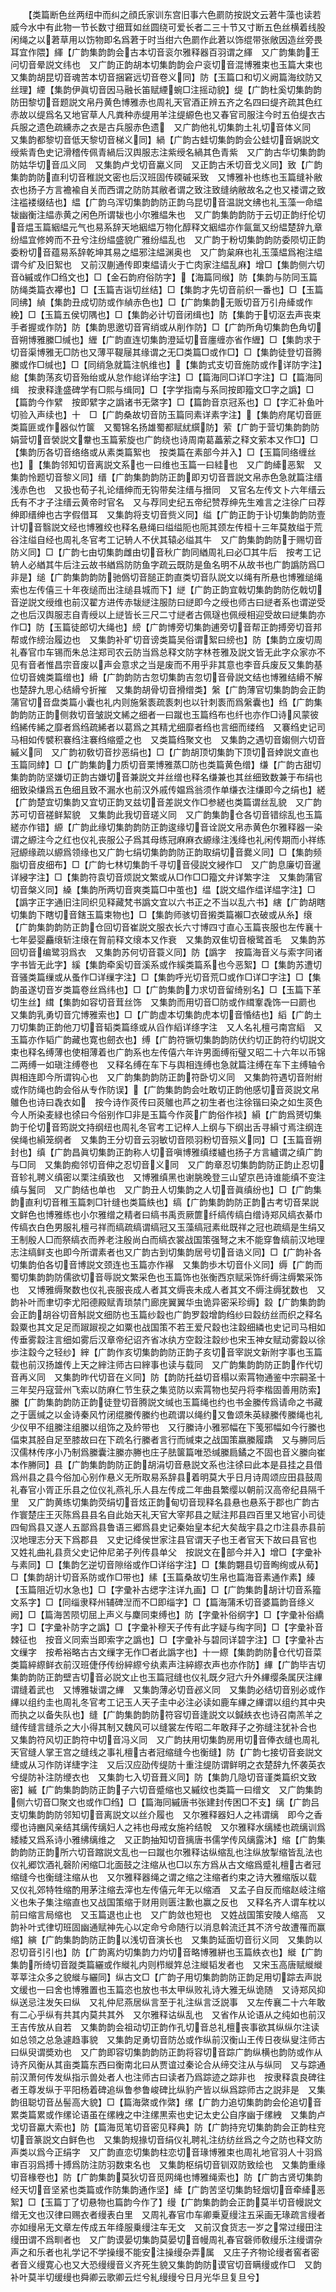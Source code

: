 <!-- { "loadSidebar": true } -->
　　【类篇断色丝两纽中而纠之顔氏家训东宫旧事六色罽防按説文云莙牛藻也读若威今水中有此物一节长数寸细茸如丝圆绕可爱长者二三十节又寸断五色丝横着线股闲绳之以莙草用以饬物即名爲莙于时当绀六色罽作此莙以饰绲带张敞因造丝旁畏耳宜作隈】緷【广韵集韵韵会古本切音衮尔雅释器百羽谓之緷　又广韵集韵王问切音晕説文纬也　又广韵正韵胡本切集韵韵会户衮切音混博雅束也玉篇大束也　又集韵胡昆切音魂苦本切音捆窘远切音卷义同】防【玉篇口和切义阙篇海纹防又丝理】緸【集韵伊眞切音因马融长笛赋緸蜿□注摇动貌】缇【广韵杜奚切集韵韵防田黎切音题説文帛丹黄色博雅赤也周礼天官酒正辨五齐之名四曰缇齐疏其色红赤故以缇爲名又地官草人凡粪种赤缇用羊注缇縓色也又春官司服注今时五伯缇衣古兵服之遗色疏纁赤之衣是古兵服赤色遗　又广韵他礼切集韵土礼切音体义同　又集韵都黎切音低天黎切音梯义同】緺【广韵古蛙切集韵韵会公蛙切音娲説文绶紫青色史记滑稽传佩青緺后汉舆服志注紫绶名緺其色青紫　又广韵古华切集韵韵防姑华切音瓜义同　又集韵卢戈切音驘义同　又正韵古禾切音戈义同】致【广韵集韵韵防直利切音稚説文密也后汉班固传碝磩采致　又博雅补也练也玉篇缝补敝衣也扬子方言襜褕自关而西谓之防防其敝者谓之致注致缝纳敝故名之也又褛谓之致注褴褛缀结也】緼【广韵乌浑切集韵韵防正韵乌昆切音温説文绋也礼玉藻一命緼韨幽衡注緼赤黄之闲色所谓韨也小尔雅緼朱也　又广韵集韵韵防于云切正韵纡伦切音煴玉篇絪緼元气也易系辞天地絪緼万物化醇释文絪緼亦作氤氲又纷緼楚辞九章纷緼宜修姱而不丑兮注纷緼盛貌广雅纷緼乱也　又广韵于粉切集韵韵防委陨切正韵委粉切音蕴易系辞乾坤其易之緼邪注緼渊奥也　又广韵枲麻也礼玉藻緼爲袍注緼谓今纩及旧絮也　又前汉蒯通传即束緼请火于亡肉家注緼乱麻】增□【集韵侧六切音縬或作□绉文也】□【金石韵府俗防字】【海篇同缑】防【集韵与防同玉篇防绳类篇衣襻也】□【玉篇吉诣切丝结】□【集韵才先切音前织一番也】□【玉篇同绋】緽【集韵丑成切防或作緽赤色也】□【广韵集韵无贩切音万引舟縴或作絻】□【玉篇五侯切隅也】□【集韵必计切音闭缉也】防【集韵于切沤去声丧束手者握或作防】防【集韵思邀切音宵绡或从削作防】□【广韵所角切集韵色角切音朔博雅縢□缄也】緾【广韵直连切集韵澄延切音廛缠亦省作緾】□【集韵求于切音渠博雅无□防也又薄平鞮屦其缘谓之无□类篇□或作□】□【集韵徒登切音腾縢或作□缄也】□【同绡急就篇注帆维也】【集韵式支切音施防或作详防字注】緿【集韵荡亥切音殆绐或从怠作緿详绐字注】□【篇海同□详□字注】□【篇海同缉　按隶释逢盛碑学有□熙与缉同】□【字学指南与系同按即籀文□字之譌】□【篇韵今作繴　按即繴字之譌诸书无綮字】□【篇韵音京冠系也】□【字汇补鱼叶切验入声续也】十　□【广韵桑故切音防玉篇同素详素字注】【集韵府尾切音匪类篇匪或作器似竹箧　又蜀锦名扬雄蜀都赋紌繏防】萦【广韵于营切集韵韵防娟营切音褮説文韏也玉篇萦旋也广韵绕也诗周南葛藟萦之释文萦本又作□】□【集韵历各切音络络或从素类篇絮也　按类篇在素部今并入】□【玉篇同络缠丝也】【集韵邻知切音离説文系也一曰维也玉篇一曰絓也　又广韵縴恶絮　又集韵怜题切音黎义同】缙【广韵集韵韵防正韵即刃切音晋説文帛赤色急就篇注缙浅赤色也　又扱也荀子礼论缙绅而无钩带矣注缙与搢同　又官名左传文卜六年缙云氏有不才子注缙云黄帝时官名　又与荐同史纪五帝纪赞荐绅先生难言之注徐广曰荐绅即缙绅也古字假借耳　又集韵将支切音赀义同】缢【广韵正韵于讣切集韵韵防壹计切音翳説文经也博雅绞也释名悬绳曰缢缢阨也阨其颈左传桓十三年莫敖缢于荒谷注缢自经也周礼冬官考工记辀人不伏其辕必缢其牛　又广韵集韵韵防于赐切音防义同】□【广韵七由切集韵雌由切音秋广韵同緧周礼曰必□其牛后　按考工记辀人必緧其牛后注云故书緧爲防防鱼字疏云既防是鱼名明不从故书也广韵譌防爲□非是】缒【广韵集韵韵防驰僞切音膇正韵直类切音队説文以绳有所悬也博雅缒绳索也左传僖三十年夜缒而出注缒县城而下】縌【广韵正韵宜戟切集韵韵防仡戟切音逆説文绶维也前汉翟方进传赤韨縌注服防曰縌即今之绶也师古曰縌者系也谓逆受之也后汉舆服志自青绶以上縌皆长三尺二寸縌者古佩璲也佩绶相迎受故曰縌集韵亦作□】防【玉篇徒郎切大绳也】縍【广韵博旁切集韵逋旁切音帮正韵搏旁切音邦帮或作縍治履边也　又集韵补旷切音谤类篇吴俗谓絮曰縍也】防【集韵立废切周礼春官巾车锡而朱总注郑司农云防当爲总释文防字林苍雅及説文皆无此字众家亦不见有音者惟昌宗音废以声会意求之当是废而不用乎非其意也李音兵废反又集韵基位切音媿类篇缯也】縎【广韵韵防古忽切集韵吉忽切音骨説文结也博雅结縎不解也楚辞九思心结縎兮折摧　又集韵胡骨切音搰缯类】縏【广韵薄官切集韵韵会正韵蒲官切音盘类篇小囊也礼内则施縏袠疏袠刺也以针刺袠而爲縏囊也】绉【广韵集韵韵防正韵侧救切音皱説文絺之细者一曰蹴也玉篇绉布也纤也亦作□诗风蒙彼绉絺传絺之靡者爲绉疏絺者以葛爲之其精尤细靡者绉也言细而缕绉　又褰绉史记司马相如传襞积褰绉注褰绉缩蹙之也　又类篇绉聚文也　又集韵之遇切音媰侧六切音縬义同　又广韵初敎切音抄恶绢也】□【广韵胡顶切集韵下顶切音婞説文直也玉篇同緈】□【广韵集韵力质切音栗博雅蒸□防也类篇黄色缯】缣【广韵古甜切集韵韵防坚嫌切正韵古嫌切音兼説文并丝缯也释名缣兼也其丝细致数兼于布绢也细致染缣爲五色细且致不漏水也前汉外戚传媪爲翁须作单缣衣注缣即今之绢也】縒【广韵楚宜切集韵又宜切正韵叉兹切音差説文作□参縒也类篇谓丝乱貌　又广韵苏可切音褨鲜絜貌　又集韵此我切音瑳义同　又广韵集韵仓各切音错综乱也玉篇縒亦作错】縓【广韵此缘切集韵韵防正韵逡缘切音诠説文帛赤黄色尔雅释器一染谓之縓注今之红也仪礼丧服公子爲其母练冠麻麻衣縓缘注浅绛也礼闲传期而小祥练冠縓缘疏以縓爲领缘也又广韵七绢切集韵韵防正韵取绢切音爨义同】□【集韵频脂切音皮细布】□【广韵七林切集韵千寻切音侵説文綅作□　又广韵息廉切音暹详綅字注】□【集韵符袁切音烦説文繁或从□作□□籀文弁详繁字注　又集韵蒲官切音槃义同】縔【集韵所两切音爽类篇□中茧也】缊【説文緼作缊详緼字注】□【譌字正字通旧注同织见释藏梵书譌文宜以六书正之不当以乱六书】縖【广韵胡瞎切集韵下瞎切音鎋玉篇束物也】□【集韵师骇切音摋类篇襰□衣破或从糸】缞【广韵集韵韵防正韵仓回切音崔説文服衣长六寸博四寸直心玉篇丧服也左传襄十七年晏婴麤缞斩注缞在胷前释文缞本又作衰　又集韵双隹切音榱鹭首毛　又集韵苏回切音编鹭羽爲衣　又集韵苏何切音蓑义同】防【譌字　按篇海音义与索字同诸字书皆无此字】縘【集韵牵奚切音溪系或作縘类篇系也今恶絮】□【集韵苏遭切音骚类篇缫或从蚤作□详缫字注】□【集韵呼光切音荒□或作□详□字注】□【集韵虽遂切音岁类篇卷丝爲纬也】□【广韵集韵力求切音留绮别名】□【玉篇下革切生丝】縙【集韵如容切音茸丝饰　又集韵而用切音□防或作縙鞌毳饰一曰罽也　又集韵乳勇切音宂博雅索也】□【广韵虚本切集韵虎本切音惛结也】縚【广韵土刀切集韵正韵他刀切音韬类篇绦或从舀作縚详绦字注　又人名礼檀弓南宫縚　又玉篇亦作韬广韵藏也寛也劒衣也】缚【广韵符镢切集韵韵防伏约切正韵符约切説文束也释名缚薄也使相薄着也广韵系也左传僖六年许男面缚衔璧又昭二十六年以币锦二两缚一如瑱注缚卷也　又释名缚在车下与舆相连缚也急就篇注缚在车下主缚轴令舆相连即今所谓钩心也　又广韵集韵韵防正韵符卧切义同　又集韵符遇切音附紨或作防绳也韵会俗从专作防误】【广韵集韵韵会吐敢切正韵他感切音菼説文帛鵻色也诗曰毳衣如　按今诗作菼传曰菼鵻也芦之初生者也注徐锴曰染之如生菼色今人所染麦緑也徐曰今俗别作□非是玉篇今作菼广韵俗作裧】縜【广韵爲赟切集韵于伦切音筠説文持纲纽也周礼冬官考工记梓人上纲与下纲出舌寻縜寸焉注纲连侯绳也縜笼纲者　又集韵王分切音云羽敏切音陨羽粉切音殒义同】□【玉篇音朔封也】缜【广韵昌眞切集韵正韵称人切音嗔博雅缜缕纑也扬子方言纑谓之缜广韵与□同　又集韵痴邻切音伸之忍切音义同　又广韵章忍切集韵韵防正韵止忍切音轸礼聘义缜密以栗注缜致也　又博雅缜黑也谢朓晚登三山望京邑诗谁能缜不变注缜与鬒同　又广韵结也单也　又广韵丑人切集韵之人切音眞缜纷也】□【广韵集韵直利切音稚玉篇刺□针缝也类篇紩也】缟【广韵集韵韵防正韵古考切音杲説文鲜色也博雅练也小尔雅缯之精者曰缟书禹贡厥篚纤缟传缟白缯诗郑风缟衣綦巾传缟衣白色男服礼檀弓祥而缟疏缟谓缟冠又玉藻缟冠素纰既祥之冠也疏缟是生绢又王制殷人□而祭缟衣而养老注殷尚白而缟衣裳战国策强弩之末不能穿鲁缟前汉地理志注缟鲜支也即今所谓素者也又广韵古到切集韵居号切音诰义同】□【广韵补各切集韵伯各切音博説文颈连也玉篇亦作襮　又集韵歩木切音仆义同】缛【广韵而蜀切集韵韵防儒欲切音辱説文繁采色也玉篇饰也张衡西京赋采饰纤缛注缛繁采饰也　又博雅缛聚数也仪礼丧服丧成人者其文缛丧未成人者其文不缛注缛犹数也　又韵补叶而聿切李尤阳德殿赋青琐禁门廊庑翼翼华虫诡异密采珍缛】縠【广韵集韵韵会正韵胡谷切音斛説文细防也玉篇纱縠也广韵罗縠增韵绉纱曰縠纺丝而织之释名縠粟也其文足足而踧踧视之如粟也战国策不若王爱尺縠也注縠细繗也史记司马相如传垂雾縠注言细如雾后汉章帝纪诏齐省冰纨方空縠注縠纱也宋玉神女赋动雾縠以徐歩注縠今之轻纱】縡【广韵作亥切集韵韵防正韵子亥切音宰説文新附字事也玉篇载也前汉扬雄传上天之縡注师古曰縡事也读与载同　又广韵集韵韵防正韵作代切音再义同　又集韵昨代切音在义同】防【韵防托益切音榻以索罥物通鉴中宗嗣圣十三年契丹寇营州飞索以防麻仁节生获之集览防以索罥物也契丹将李楷固善用防索】縢【广韵集韵韵防正韵徒登切音腾説文缄也玉篇绳也约也书金縢传爲请命之书藏之于匮缄之以金诗秦风竹闭绲縢传縢约也疏谓以绳约又鲁颂朱英緑縢传縢绳也礼少仪甲不组縢注组縢以组饰之及紟带也　又行縢诗小雅邪幅在下笺邪幅如今行縢也偪束其胫自足至膝故曰在下疏名行縢者言行而缄束之战国策嬴縢履蹻　又与幐同后汉儒林传序小乃制爲縢囊注縢亦幐也庄子胠箧篇唯恐缄縢扃鐍之不固也音义縢向崔本作幐同】县【广韵集韵韵防正韵胡涓切音悬説文系也注徐曰此本是县挂之县借爲州县之县今俗加心别作悬义无所取易系辞县着明莫大乎日月诗周颂应田县鼓周礼春官小胥正乐县之位仪礼燕礼乐人县左传成二年曲县繁缨以朝前汉高帝纪县隔千里　又广韵黄练切集韵荧绢切音炫正韵甸切音现释名县悬也悬系于郡也广韵古作寰楚庄王灭陈爲县县名自此始天礼天官大宰邦县之赋注邦县四百里又地官小司徒四甸爲县又遂人五鄙爲县鲁语三郷爲县史记秦始皇本纪大矣哉宇县之巾注县赤县前汉地理志分天下爲郡县　又史记绛侯世家注县官谓天子也王者官天下故曰县官也　又姓礼曲礼县贲父史记仲尼弟子列传县单父　按説文在部今并入】增□【字彚补与素同】□【集韵乞逆切音隙绤或作□详绤字注】□【集韵翾县切音眴绚或从荀】□【集韵胡计切音系防或作□带也】縤【玉篇桑故切生帛也篇海音素通作素】縥【玉篇阻近切水急也】□【字彚补古缌字注详九画】□【广韵集韵胡计切音系籀文系字】□【同缁隶释州辅碑湼而不□即缁字】□【篇海蒲禾切音婆篇韵音绦义阙】□【篇海苦陨切屈上声义与麇同束缚也】防【字彚补俗纲字】□【字彚补俗繑字】□【字彚补防字之譌】□【字彚补穆天子传有此字疑与绹字同】□【字彚补音棘征也　按音义同索当即索字之譌也】□【字彚补与碧同详碧字注】□【字彚补古文缫字　按希裕略古古文缫字无作□者此譌字也】十一縩【集韵韵防仓代切音菜类篇綷縩鲜衣前汉班倢伃传纷綷縩兮纨素声注綷縩衣声也亦作防】縪【广韵毕吉切集韵韵防正韵壁吉切音必説文止也玉篇冠缝也仪礼既夕冠六升外縪缨条属厌注縪谓缝着武也　又博雅韨谓之縪　又集韵薄必切音邲义同　又集韵必结切音别必或作縪以组约圭也周礼冬官考工记玉人天子圭中必注必读如鹿车縪之縪谓以组约其中央而执之以备失队也】缝【广韵集韵韵防符容切音逢説文以鍼紩衣也诗召南羔羊之缝传缝言缝杀之大小得其制又魏风可以缝裳左传昭二年敢拜子之弥缝注犹补合也　又集韵符风切正韵符中切音冯义同　又广韵扶用切集韵房用切音俸衣缝也周礼天官缝人掌王宫之缝线之事礼檀古者冠缩缝今也衡缝】防【广韵七接切音妾説文緁或从习作防详緁字注　又后汉应劭传缇防十重注缇防谓鲜明之衣楚辞九怀袭英衣兮缇防补注防缏衣也　又集韵七入切音葺义同】防【集韵几隐切音谨类篇织文致密】縬【广韵集韵韵防正韵子六切音蹙缩也又縬纹也类篇一曰缯文　又广韵集韵侧六切音□聚文也或作□绉】□【篇海同縬唐书张建封传困□不支】缡【广韵吕支切集韵韵防邻知切音离説文以丝介履也　又尔雅释器妇人之袆谓缡　即今之香缨也诗豳风亲结其缡传缡妇人之袆也母戒女施衿结帨　又尔雅释水缡緌也疏缡训爲緌緌又爲系诗小雅绋缡维之　又正韵抽知切音摛唐书儒学传风缡露沐】缩【广韵集韵韵防正韵所六切音蹜説文乱也一曰蹴也尔雅释诂纵缩乱也注纵放掣缩皆乱法也仪礼郷饮酒礼磬阶闲缩□北面鼓之注缩从也□以东方爲从古文缩爲蹙礼檀古者冠缩缝今也衡缝注缩从也　又尔雅释器绳之谓之缩之注缩者约束之诗大雅缩版以载　又仪礼郊特牲缩酌用茅注缩去滓也左传僖元年无以缩酒　又孟子自反而缩赵岐注缩义也朱子集注缩直也又战国策缩于财用则匮注歉也赢之反也　又释名齐人谓车枕以前曰缩言局缩也　又玉篇退也止也　又广韵敛也短也　又姓战国策安陵人缩高　又韵补叶式律切班固幽通赋神先心以定命兮命随行以消息斡流迁其不济兮故遭罹而赢缩】縯【广韵集韵韵防正韵以浅切音演长也　又集韵延面切音衍义同　又集韵以忍切音引引也】防【广韵离灼切集韵力灼切音略博雅絣也玉篇紩衣也】縰【广韵集韵所绮切音蹝类篇纚或作縰礼内则栉縰筓总注縰韬发者也　又宋玉高唐赋縰縰莘莘注众多之貌縰与纚同】纵古文□【广韵子用切集韵韵防正韵足用切踪去声説文缓也一曰舍也博雅置也玉篇恣也放也书太甲纵败礼诗大雅无纵诡随　又诗郑风抑纵送忌注发矢曰纵　又礼仲尼燕居纵言至于礼注纵言泛説事　又左传襄二十六年敢有二心乎纵有共其内莫共其外　又尔雅释诂纵乱也　又省作从论语从之纯如也前汉王吉传放从自若　又集韵韵会祖动切正韵作孔切音总礼檀丧事欲其纵纵尔注读如总领之总急遽趋事貌　又集韵足勇切音防怂或作纵前汉衡山王传日夜纵叟注师古曰纵臾谓奬劝也　又广韵即容切集韵韵防正韵将容切音踪广韵纵横也韵防或作从诗齐风衡从其亩类篇东西曰衡南北曰从贾谊过秦论合从缔交注从与纵同　又与踪通前汉萧何传发纵指示兽处者人也注师古曰读者乃爲踪迹之踪非也　按隶释袁良碑往者王尊发纵于平阳杨着碑追纵鲁参鲁峻碑比纵豹产皆以纵爲踪师古之説非是　又集韵徂聪切音丛髻高大貌】□【篇海綮或作綮】缧【广韵力追切集韵韵会伦追切音累类篇累或作缧论语虽在缧絏之中注缧黒索也史记太史公自序幽于缧絏　又集韵卢戈切音驘大索也】防【篇海觅笔切音密见释典】防【广韵持兖切集韵韵会正韵柱兖切音篆説文白鲜色也　又集韵规掾切音绢仪礼聘礼注纺纺丝爲之今之防也释文防声类以爲今正绢字　又广韵直恋切集韵柱恋切音瑑博雅束也周礼地官羽人十羽爲审百羽爲搏十搏爲防注防羽数束名也　又集韵枢绢切音钏双防致绘也　又集韵重缘切音椽卷也】防【广韵集韵莫狄切音觅网绳也博雅绳索也】防【广韵古贤切集韵经天切音坚紧也类篇或作防集韵通作坚】縴【广韵苦坚切集韵轻烟切音牵縴恶絮】□【玉篇丁了切悬物也篇韵今作了】缦【广韵集韵韵会正韵莫半切音幔説文缯无文也汉律曰赐衣者缦表白里　又周礼春官巾车卿乗夏缦注五采画无瑑疏言缦者亦如缦帛无文章左传成五年绛服乗缦注车无文　又前汉食货志一岁之常过缦田注缦田谓不爲甽者也　又广韵谟晏切集韵莫晏切音幔周礼春官磬师敎缦乐注缦谓杂声之和乐者也礼学记不学操缦不能安注操缦杂弄属　又庄子齐物论缦者窖者密者音义缦寛心也又大恐缦缦音义齐死生貌又集韵韵防谟官切音瞒缦或作□　又韵补叶莫半切缓缦也舜卿云歌卿云烂兮糺缦缦兮日月光华旦复旦兮】
